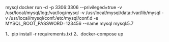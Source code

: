 mysql
docker run -d -p 3306:3306 --privileged=true -v /usr/local/mysql/log:/var/log/mysql -v /usr/local/mysql/data:/var/lib/mysql -v /usr/local/mysql/conf:/etc/mysql/conf.d -e MYSQL_ROOT_PASSWORD=123456 --name mysql mysql:5.7

1、pip install -r requirements.txt
2、docker-compose up